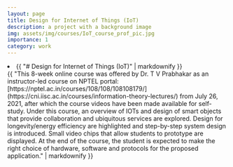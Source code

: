 ```yaml
---
layout: page
title: Design for Internet of Things (IoT)
description: a project with a background image
img: assets/img/courses/IoT_course_prof_pic.jpg
importance: 1
category: work
---
```


   <li><label for="accordion3">{{ "# Design for Internet of Things (IoT)" |  markdownify }}</label>
<div>{{ "This 8-week online course was offered by Dr. T V Prabhakar as an instructor-led course on NPTEL portal: [https://nptel.ac.in/courses/108/108/108108179/](https://cni.iisc.ac.in/courses/information-theory-lectures/) from July 26, 2021, after which the course videos have been made available for self-study. Under this course, an overview of IOTs and design of smart objects that provide collaboration and ubiquitous services are explored. Design for longevity/energy efficiency are highlighted and step-by-step system design is introduced. Small video chips that allow students to prototype are displayed. At the end of the course, the student is expected to make the right choice of hardware, software and protocols for the proposed application." | markdownify }}</div></li>
